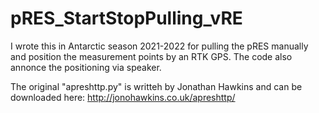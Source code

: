 # pRES_StartStopPulling_vRE
I wrote this in Antarctic season 2021-2022 for pulling the pRES manually and position the measurement points by an RTK GPS.
The code also annonce the positioning via speaker.

The original "apreshttp.py" is writteh by Jonathan Hawkins and can be downloaded here:
http://jonohawkins.co.uk/apreshttp/
